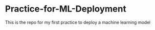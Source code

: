 # Practice-for-ML-Deployment

This is the repo for my first practice to deploy a machine learning model

